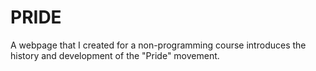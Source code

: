 # PRIDE


A webpage that I created for a non-programming course introduces the history and development of the "Pride" movement.

